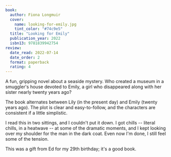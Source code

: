 ```yaml
---
book:
  author: Fiona Longmuir
  cover:
    name: looking-for-emily.jpg
    tint_color: "#74c9e5"
  title: "Looking for Emily"
  publication_year: 2022
  isbn13: 9781839942754
review:
  date_read: 2022-07-14
  date_order: 2
  format: paperback
  rating: 4
---
```


A fun, gripping novel about a seaside mystery.
Who created a museum in a smuggler's house devoted to Emily, a girl who disappeared along with her sister nearly twenty years ago?

The book alternates between Lily (in the present day) and Emily (twenty years ago).
The plot is clear and easy-to-follow, and the characters are consistent if a little simplistic.

I read this in two sittings, and I couldn't put it down.
I got chills -- literal chills, in a heatwave -- at some of the dramatic moments, and I kept looking over my shoulder for the man in the dark coat.
Even now I'm done, I still feel some of the tension.

This was a gift from Ed for my 29th birthday; it's a good book.

